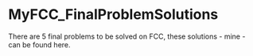 # MyFCC_FinalProblemSolutions
There are 5 final problems to be solved on FCC, these solutions - mine - can be found here.
